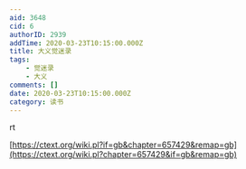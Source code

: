 ```yaml
---
aid: 3648
cid: 6
authorID: 2939
addTime: 2020-03-23T10:15:00.000Z
title: 大义觉迷录
tags:
    - 觉迷录
    - 大义
comments: []
date: 2020-03-23T10:15:00.000Z
category: 读书
---
```


rt

[https://ctext.org/wiki.pl?if=gb&chapter=657429&remap=gb](https://ctext.org/wiki.pl?chapter=657429&if=gb&remap=gb)
